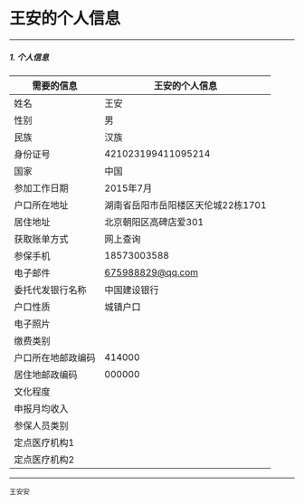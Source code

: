# 王安的个人信息

------

##### 1. 个人信息


| 需要的信息  | 王安的个人信息 |
| ------------- | ------------- |
| 姓名  | 王安   |
| 性别  | 男  |
| 民族  | 汉族  |
| 身份证号  | 421023199411095214  |
| 国家  | 中国  |
| 参加工作日期  | 2015年7月  |
| 户口所在地址  | 湖南省岳阳市岳阳楼区天伦城22栋1701  |
| 居住地址  | 北京朝阳区高碑店爱301  |
| 获取账单方式  | 网上查询  |
| 参保手机  | 18573003588  |
| 电子邮件  | 675988829@qq.com  |
| 委托代发银行名称  | 中国建设银行  |
| 户口性质  | 城镇户口  |
| 电子照片  |     |
| 缴费类别  |     |
| 户口所在地邮政编码  | 414000  |
| 居住地邮政编码  | 000000  |
| 文化程度  |   |
| 申报月均收入  |   |
| 参保人员类别  |    |
| 定点医疗机构1  |    |
| 定点医疗机构2  |    |

-------
`王安安`
